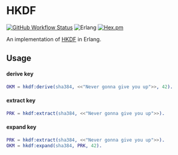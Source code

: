 HKDF
=====
[![GitHub Workflow Status](https://img.shields.io/github/workflow/status/aenglisc/hkdf_erlang/CI?style=for-the-badge)](https://github.com/aenglisc/hkdf_erlang/runs/801486938)
![Erlang](https://img.shields.io/badge/erlang-ANY-blue.svg?style=for-the-badge)
[![Hex.pm](https://img.shields.io/hexpm/v/hkdf_erlang.svg?style=for-the-badge)](https://hex.pm/packages/hkdf_erlang)

An implementation of [HKDF](https://tools.ietf.org/html/rfc5869) in Erlang.

Usage
-----

#### derive key
```erlang
OKM = hkdf:derive(sha384, <<"Never gonna give you up">>, 42).
```

#### extract key
```erlang
PRK = hkdf:extract(sha384, <<"Never gonna give you up">>).
```

#### expand key
```erlang
PRK = hkdf:extract(sha384, <<"Never gonna give you up">>).
OKM = hkdf:expand(sha384, PRK, 42).
```
